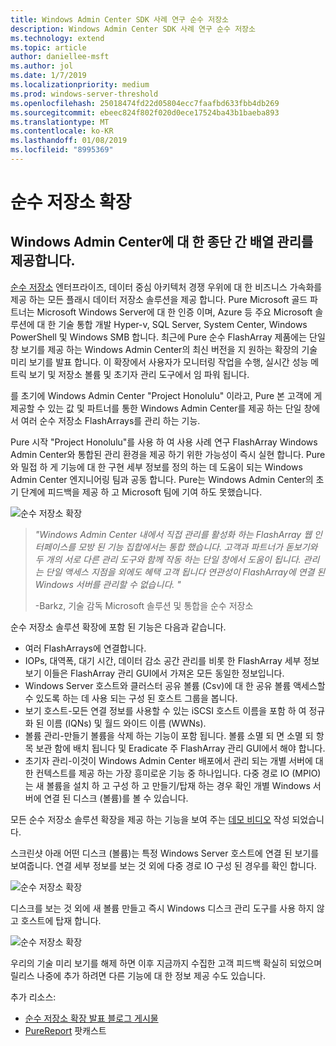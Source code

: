 ```yaml
---
title: Windows Admin Center SDK 사례 연구 순수 저장소
description: Windows Admin Center SDK 사례 연구 순수 저장소
ms.technology: extend
ms.topic: article
author: daniellee-msft
ms.author: jol
ms.date: 1/7/2019
ms.localizationpriority: medium
ms.prod: windows-server-threshold
ms.openlocfilehash: 25018474fd22d05804ecc7faafbd633fbb4db269
ms.sourcegitcommit: ebeec824f802f020d0ece17524ba43b1baeba893
ms.translationtype: MT
ms.contentlocale: ko-KR
ms.lasthandoff: 01/08/2019
ms.locfileid: "8995369"
---
```

# 순수 저장소 확장

## Windows Admin Center에 대 한 종단 간 배열 관리를 제공합니다. 

[순수 저장소](https://www.purestorage.com/) 엔터프라이즈, 데이터 중심 아키텍처 경쟁 우위에 대 한 비즈니스 가속화를 제공 하는 모든 플래시 데이터 저장소 솔루션을 제공 합니다.  Pure Microsoft 골드 파트너는 Microsoft Windows Server에 대 한 인증 이며, Azure 등 주요 Microsoft 솔루션에 대 한 기술 통합 개발 Hyper-v, SQL Server, System Center, Windows PowerShell 및 Windows SMB 합니다. 최근에 Pure 순수 FlashArray 제품에는 단일 창 보기를 제공 하는 Windows Admin Center의 최신 버전을 지 원하는 확장의 기술 미리 보기를 발표 합니다.  이 확장에서 사용자가 모니터링 작업을 수행, 실시간 성능 메트릭 보기 및 저장소 볼륨 및 초기자 관리 도구에서 임 파워 됩니다.

를 초기에 Windows Admin Center "Project Honolulu" 이라고, Pure 본 고객에 게 제공할 수 있는 값 및 파트너를 통한 Windows Admin Center를 제공 하는 단일 창에서 여러 순수 저장소 FlashArrays를 관리 하는 기능.

Pure 시작 "Project Honolulu"를 사용 하 여 사용 사례 연구 FlashArray Windows Admin Center와 통합된 관리 환경을 제공 하기 위한 가능성이 즉시 실현 합니다. Pure와 밀접 하 게 기능에 대 한 구현 세부 정보를 정의 하는 데 도움이 되는 Windows Admin Center 엔지니어링 팀과 공동 합니다. Pure는 Windows Admin Center의 초기 단계에 피드백을 제공 하 고 Microsoft 팀에 기여 하도 못했습니다. 

![순수 저장소 확장](../../media/extend-case-study-purestorage/purestorage-1.png)

> <cite>"Windows Admin Center 내에서 직접 관리를 활성화 하는 FlashArray 웹 인터페이스를 모방 된 기능 집합에서는 통합 했습니다. 고객과 파트너가 돋보기와 두 개의 서로 다른 관리 도구와 함께 작동 하는 단일 창에서 도움이 됩니다. 관리는 단일 액세스 지점을 외에도 혜택 고객 됩니다 연관성이 FlashArray에 연결 된 Windows 서버를 관리할 수 없습니다. "</cite>
>
> -Barkz, 기술 감독 Microsoft 솔루션 및 통합을 순수 저장소

순수 저장소 솔루션 확장에 포함 된 기능은 다음과 같습니다.
- 여러 FlashArrays에 연결합니다.
- IOPs, 대역폭, 대기 시간, 데이터 감소 공간 관리를 비롯 한 FlashArray 세부 정보 보기 이들은 FlashArray 관리 GUI에서 가져온 모든 동일한 정보입니다.
- Windows Server 호스트와 클러스터 공유 볼륨 (Csv)에 대 한 공유 볼륨 액세스할 수 있도록 하는 데 사용 되는 구성 된 호스트 그룹을 봅니다.
- 보기 호스트-모든 연결 정보를 사용할 수 있는 iSCSI 호스트 이름을 포함 하 여 정규화 된 이름 (IQNs) 및 월드 와이드 이름 (WWNs).
- 볼륨 관리-만들기 볼륨을 삭제 하는 기능이 포함 됩니다. 볼륨 소멸 되 면 소멸 되 항목 보관 함에 배치 됩니다 및 Eradicate 주 FlashArray 관리 GUI에서 해야 합니다.
- 초기자 관리-이것이 Windows Admin Center 배포에서 관리 되는 개별 서버에 대 한 컨텍스트를 제공 하는 가장 흥미로운 기능 중 하나입니다. 다중 경로 IO (MPIO)는 새 볼륨을 설치 하 고 구성 하 고 만들기/탑재 하는 경우 확인 개별 Windows 서버에 연결 된 디스크 (볼륨)를 볼 수 있습니다.

모든 순수 저장소 솔루션 확장을 제공 하는 기능을 보여 주는 [데모 비디오](https://youtu.be/IFAeCAd6V2g) 작성 되었습니다. 

스크린샷 아래 어떤 디스크 (볼륨)는 특정 Windows Server 호스트에 연결 된 보기를 보여줍니다. 연결 세부 정보를 보는 것 외에 다중 경로 IO 구성 된 경우를 확인 합니다.

![순수 저장소 확장](../../media/extend-case-study-purestorage/purestorage-2.png)

디스크를 보는 것 외에 새 볼륨 만들고 즉시 Windows 디스크 관리 도구를 사용 하지 않고 호스트에 탑재 합니다.

![순수 저장소 확장](../../media/extend-case-study-purestorage/purestorage-3.png)

우리의 기술 미리 보기를 해제 하면 이후 지금까지 수집한 고객 피드백 확실히 되었으며 릴리스 나중에 추가 하려면 다른 기능에 대 한 정보 제공 수도 있습니다. 

추가 리소스:
- [순수 저장소 확장 발표 블로그 게시물](https://blog.purestorage.com/tech-preview-of-the-pure-storage-extension-for-windows-admin-center/)
- [PureReport](https://itunes.apple.com/us/podcast/windows-admin-center-extension-from-pure-storage/id1392639991?i=1000424316130&mt=2) 팟캐스트
